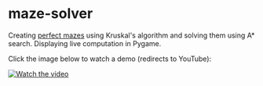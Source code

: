 # maze-solver
Creating <a href="https://en.wikipedia.org/wiki/Maze#:~:text=Mazes%20containing%20no%20loops%20are,made%20to%20resemble%20a%20tree">perfect mazes</a> using Kruskal's algorithm and solving them using A* search. Displaying live computation in Pygame.

Click the image below to watch a demo (redirects to YouTube):

[![Watch the video](https://img.youtube.com/vi/7E6RX9i2KoA/0.jpg)](https://youtu.be/7E6RX9i2KoA)


